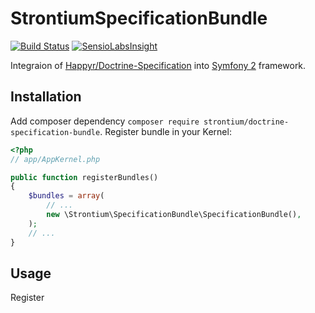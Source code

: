 StrontiumSpecificationBundle
===================

[![Build Status](https://travis-ci.org/Strontium-90/SpecificationBundle.svg?branch=master)](https://travis-ci.org/Strontium-90/SpecificationBundle)
[![SensioLabsInsight](https://insight.sensiolabs.com/projects/f7c99c8d-062d-4082-81dc-e9ba9281908e/mini.png)](https://insight.sensiolabs.com/projects/f7c99c8d-062d-4082-81dc-e9ba9281908e)

Integraion of [Happyr/Doctrine-Specification](https://github.com/Happyr/Doctrine-Specification) into [Symfony 2](https://github.com/symfony/symfony) framework.

Installation
------------
Add composer dependency `composer require strontium/doctrine-specification-bundle`.
Register bundle in your Kernel:

``` php
<?php
// app/AppKernel.php

public function registerBundles()
{
    $bundles = array(
        // ...
        new \Strontium\SpecificationBundle\SpecificationBundle(),
    );
    // ...
}

```

Usage
--------------
Register
